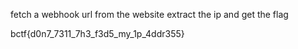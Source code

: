 fetch a webhook url from the website
extract the ip and get the flag

bctf{d0n7_7311_7h3_f3d5_my_1p_4ddr355}
